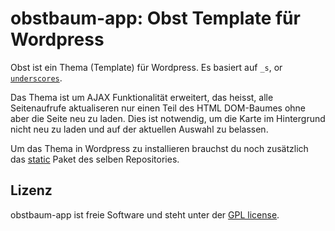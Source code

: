 obstbaum-app: Obst Template für Wordpress
=========================================

Obst ist ein Thema (Template) für Wordpress. Es basiert auf `_s`, or [`underscores`](http://underscores.me/).

Das Thema ist um AJAX Funktionalität erweitert, das heisst, alle Seitenaufrufe aktualiseren nur einen Teil des HTML DOM-Baumes ohne aber die Seite neu zu laden. Dies ist notwendig, um die Karte im Hintergrund nicht neu zu laden und auf der aktuellen Auswahl zu belassen.

Um das Thema in Wordpress zu installieren brauchst du noch zusätzlich das [static](https://github.com/geraldo/obstbaum-app/tree/master/static) Paket des selben Repositories.

## Lizenz

obstbaum-app ist freie Software und steht unter der [GPL license](license.txt).
